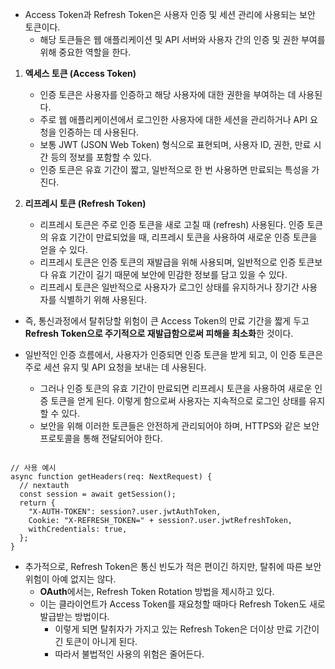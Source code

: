 
- Access Token과 Refresh Token은 사용자 인증 및 세션 관리에 사용되는 보안 토큰이다.
	- 해당 토큰들은 웹 애플리케이션 및 API 서버와 사용자 간의 인증 및 권한 부여를 위해 중요한 역할을 한다.

1. **엑세스 토큰 (Access Token)**
    - 인증 토큰은 사용자를 인증하고 해당 사용자에 대한 권한을 부여하는 데 사용된다.
    - 주로 웹 애플리케이션에서 로그인한 사용자에 대한 세션을 관리하거나 API 요청을 인증하는 데 사용된다.
    - 보통 JWT (JSON Web Token) 형식으로 표현되며, 사용자 ID, 권한, 만료 시간 등의 정보를 포함할 수 있다.
    - 인증 토큰은 유효 기간이 짧고, 일반적으로 한 번 사용하면 만료되는 특성을 가진다.

2. **리프레시 토큰 (Refresh Token)**
    - 리프레시 토큰은 주로 인증 토큰을 새로 고칠 때 (refresh) 사용된다. 인증 토큰의 유효 기간이 만료되었을 때, 리프레시 토큰을 사용하여 새로운 인증 토큰을 얻을 수 있다.
    - 리프레시 토큰은 인증 토큰의 재발급을 위해 사용되며, 일반적으로 인증 토큰보다 유효 기간이 길기 때문에 보안에 민감한 정보를 담고 있을 수 있다.
    - 리프레시 토큰은 일반적으로 사용자가 로그인 상태를 유지하거나 장기간 사용자를 식별하기 위해 사용된다.

- 즉, 통신과정에서 탈취당할 위험이 큰 Access Token의 만료 기간을 짧게 두고 **Refresh Token으로 주기적으로 재발급함으로써 피해을 최소화**한 것이다.

- 일반적인 인증 흐름에서, 사용자가 인증되면 인증 토큰을 받게 되고, 이 인증 토큰은 주로 세션 유지 및 API 요청을 보내는 데 사용된다.
	- 그러나 인증 토큰의 유효 기간이 만료되면 리프레시 토큰을 사용하여 새로운 인증 토큰을 얻게 된다. 이렇게 함으로써 사용자는 지속적으로 로그인 상태를 유지할 수 있다.
	- 보안을 위해 이러한 토큰들은 안전하게 관리되어야 하며, HTTPS와 같은 보안 프로토콜을 통해 전달되어야 한다. 
```tsx

// 사용 예시
async function getHeaders(req: NextRequest) {
  // nextauth
  const session = await getSession();
  return {
    "X-AUTH-TOKEN": session?.user.jwtAuthToken,
    Cookie: "X-REFRESH_TOKEN=" + session?.user.jwtRefreshToken,
    withCredentials: true,
  };
}

```

- 추가적으로, Refresh Token은 통신 빈도가 적은 편이긴 하지만, 탈취에 따른 보안 위험이 아예 없지는 않다.
	- **OAuth**에서는, Refresh Token Rotation 방법을 제시하고 있다.
	- 이는 클라이언트가 Access Token를 재요청할 때마다 Refresh Token도 새로 발급받는 방법이다.
		- 이렇게 되면 탈취자가 가지고 있는 Refresh Token은 더이상 만료 기간이 긴 토큰이 아니게 된다. 
		- 따라서 불법적인 사용의 위험은 줄어든다.